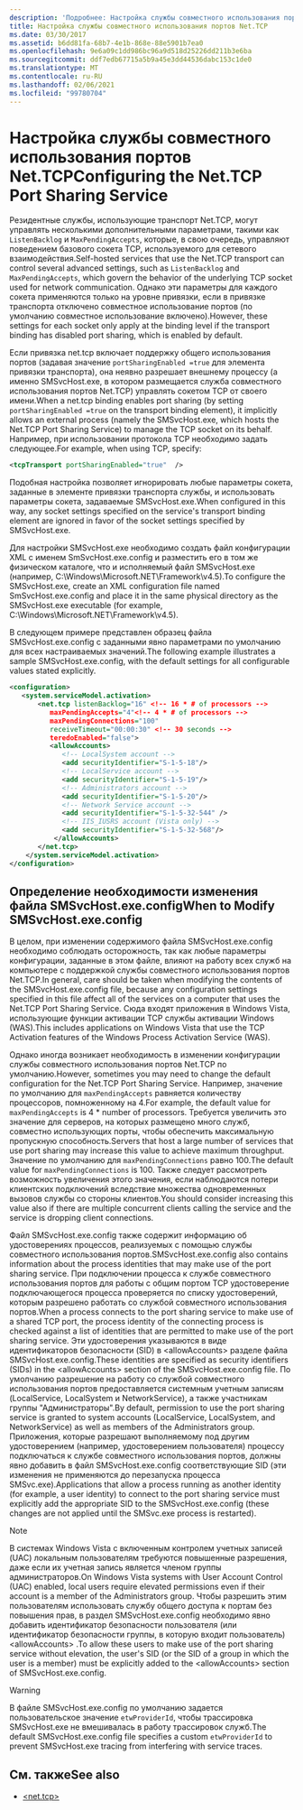 ```yaml
---
description: 'Подробнее: Настройка службы совместного использования портов net. TCP'
title: Настройка службы совместного использования портов Net.TCP
ms.date: 03/30/2017
ms.assetid: b6dd81fa-68b7-4e1b-868e-88e5901b7ea0
ms.openlocfilehash: 9e6a09c1dd986bc96a9d518d25226dd211b3e6ba
ms.sourcegitcommit: ddf7edb67715a5b9a45e3dd44536dabc153c1de0
ms.translationtype: MT
ms.contentlocale: ru-RU
ms.lasthandoff: 02/06/2021
ms.locfileid: "99780704"
---
```

# <a name="configuring-the-nettcp-port-sharing-service"></a><span data-ttu-id="cc7e2-103">Настройка службы совместного использования портов Net.TCP</span><span class="sxs-lookup"><span data-stu-id="cc7e2-103">Configuring the Net.TCP Port Sharing Service</span></span>

<span data-ttu-id="cc7e2-104">Резидентные службы, использующие транспорт Net.TCP, могут управлять несколькими дополнительными параметрами, такими как `ListenBacklog` и `MaxPendingAccepts`, которые, в свою очередь, управляют поведением базового сокета TCP, используемого для сетевого взаимодействия.</span><span class="sxs-lookup"><span data-stu-id="cc7e2-104">Self-hosted services that use the Net.TCP transport can control several advanced settings, such as `ListenBacklog` and `MaxPendingAccepts`, which govern the behavior of the underlying TCP socket used for network communication.</span></span> <span data-ttu-id="cc7e2-105">Однако эти параметры для каждого сокета применяются только на уровне привязки, если в привязке транспорта отключено совместное использование портов (по умолчанию совместное использование включено).</span><span class="sxs-lookup"><span data-stu-id="cc7e2-105">However, these settings for each socket only apply at the binding level if the transport binding has disabled port sharing, which is enabled by default.</span></span>  
  
 <span data-ttu-id="cc7e2-106">Если привязка net.tcp включает поддержку общего использования портов (задавая значение `portSharingEnabled =true` для элемента привязки транспорта), она неявно разрешает внешнему процессу (а именно SMSvcHost.exe, в котором размещается служба совместного использования портов Net.TCP) управлять сокетом TCP от своего имени.</span><span class="sxs-lookup"><span data-stu-id="cc7e2-106">When a net.tcp binding enables port sharing (by setting `portSharingEnabled =true` on the transport binding element), it implicitly allows an external process (namely the SMSvcHost.exe, which hosts the Net.TCP Port Sharing Service) to manage the TCP socket on its behalf.</span></span> <span data-ttu-id="cc7e2-107">Например, при использовании протокола TCP необходимо задать следующее.</span><span class="sxs-lookup"><span data-stu-id="cc7e2-107">For example, when using TCP, specify:</span></span>  
  
```xml  
<tcpTransport portSharingEnabled="true"  />  
```  
  
 <span data-ttu-id="cc7e2-108">Подобная настройка позволяет игнорировать любые параметры сокета, заданные в элементе привязки транспорта службы, и использовать параметры сокета, задаваемые SMSvcHost.exe.</span><span class="sxs-lookup"><span data-stu-id="cc7e2-108">When configured in this way, any socket settings specified on the service's transport binding element are ignored in favor of the socket settings specified by SMSvcHost.exe.</span></span>  
  
 <span data-ttu-id="cc7e2-109">Для настройки SMSvcHost.exe необходимо создать файл конфигурации XML с именем SmSvcHost.exe.config и разместить его в том же физическом каталоге, что и исполняемый файл SMSvcHost.exe (например, C:\Windows\Microsoft.NET\Framework\v4.5).</span><span class="sxs-lookup"><span data-stu-id="cc7e2-109">To configure the SMSvcHost.exe, create an XML configuration file named SmSvcHost.exe.config and place it in the same physical directory as the SMSvcHost.exe executable (for example, C:\Windows\Microsoft.NET\Framework\v4.5).</span></span>  
  
 <span data-ttu-id="cc7e2-110">В следующем примере представлен образец файла SMSvcHost.exe.config с заданными явно параметрами по умолчанию для всех настраиваемых значений.</span><span class="sxs-lookup"><span data-stu-id="cc7e2-110">The following example illustrates a sample SMSvcHost.exe.config, with the default settings for all configurable values stated explicitly.</span></span>  
  
```xml  
<configuration>  
   <system.serviceModel.activation>  
       <net.tcp listenBacklog="16" <!-- 16 * # of processors -->  
          maxPendingAccepts="4"<!-- 4 * # of processors -->  
          maxPendingConnections="100"  
          receiveTimeout="00:00:30" <!-- 30 seconds -->  
          teredoEnabled="false">  
          <allowAccounts>  
             <!-- LocalSystem account -->  
             <add securityIdentifier="S-1-5-18"/>  
             <!-- LocalService account -->  
             <add securityIdentifier="S-1-5-19"/>  
             <!-- Administrators account -->  
             <add securityIdentifier="S-1-5-20"/>  
             <!-- Network Service account -->  
             <add securityIdentifier="S-1-5-32-544" />  
             <!-- IIS_IUSRS account (Vista only) -->  
             <add securityIdentifier="S-1-5-32-568"/>  
           </allowAccounts>  
       </net.tcp>  
    </system.serviceModel.activation>
</configuration>  
```  
  
## <a name="when-to-modify-smsvchostexeconfig"></a><span data-ttu-id="cc7e2-111">Определение необходимости изменения файла SMSvcHost.exe.config</span><span class="sxs-lookup"><span data-stu-id="cc7e2-111">When to Modify SMSvcHost.exe.config</span></span>  

 <span data-ttu-id="cc7e2-112">В целом, при изменении содержимого файла SMSvcHost.exe.config необходимо соблюдать осторожность, так как любые параметры конфигурации, заданные в этом файле, влияют на работу всех служб на компьютере с поддержкой службы совместного использования портов Net.TCP.</span><span class="sxs-lookup"><span data-stu-id="cc7e2-112">In general, care should be taken when modifying the contents of the SMSvcHost.exe.config file, because any configuration settings specified in this file affect all of the services on a computer that uses the Net.TCP Port Sharing Service.</span></span> <span data-ttu-id="cc7e2-113">Сюда входят приложения в Windows Vista, использующие функции активации TCP службы активации Windows (WAS).</span><span class="sxs-lookup"><span data-stu-id="cc7e2-113">This includes applications on Windows Vista that use the TCP Activation features of the Windows Process Activation Service (WAS).</span></span>  
  
 <span data-ttu-id="cc7e2-114">Однако иногда возникает необходимость в изменении конфигурации службы совместного использования портов Net.TCP по умолчанию.</span><span class="sxs-lookup"><span data-stu-id="cc7e2-114">However, sometimes you may need to change the default configuration for the Net.TCP Port Sharing Service.</span></span> <span data-ttu-id="cc7e2-115">Например, значение по умолчанию для `maxPendingAccepts` равняется количеству процессоров, помноженному на 4.</span><span class="sxs-lookup"><span data-stu-id="cc7e2-115">For example, the default value for `maxPendingAccepts` is 4 \* number of processors.</span></span> <span data-ttu-id="cc7e2-116">Требуется увеличить это значение для серверов, на которых размещено много служб, совместно использующих порты, чтобы обеспечить максимальную пропускную способность.</span><span class="sxs-lookup"><span data-stu-id="cc7e2-116">Servers that host a large number of services that use port sharing may increase this value to achieve maximum throughput.</span></span> <span data-ttu-id="cc7e2-117">Значение по умолчанию для `maxPendingConnections` равно 100.</span><span class="sxs-lookup"><span data-stu-id="cc7e2-117">The default value for `maxPendingConnections` is 100.</span></span> <span data-ttu-id="cc7e2-118">Также следует рассмотреть возможность увеличения этого значения, если наблюдаются потери клиентских подключений вследствие множества одновременных вызовов службы со стороны клиентов.</span><span class="sxs-lookup"><span data-stu-id="cc7e2-118">You should consider increasing this value also if there are multiple concurrent clients calling the service and the service is dropping client connections.</span></span>  
  
 <span data-ttu-id="cc7e2-119">Файл SMSvcHost.exe.config также содержит информацию об удостоверениях процессов, реализуемых с помощью службы совместного использования портов.</span><span class="sxs-lookup"><span data-stu-id="cc7e2-119">SMSvcHost.exe.config also contains information about the process identities that may make use of the port sharing service.</span></span> <span data-ttu-id="cc7e2-120">При подключении процесса к службе совместного использования портов для работы с общим портом TCP удостоверение подключающегося процесса проверяется по списку удостоверений, которым разрешено работать со службой совместного использования портов.</span><span class="sxs-lookup"><span data-stu-id="cc7e2-120">When a process connects to the port sharing service to make use of a shared TCP port, the process identity of the connecting process is checked against a list of identities that are permitted to make use of the port sharing service.</span></span> <span data-ttu-id="cc7e2-121">Эти удостоверения указываются в виде идентификаторов безопасности (SID) в \<allowAccounts> разделе файла SMSvcHost.exe.config.</span><span class="sxs-lookup"><span data-stu-id="cc7e2-121">These identities are specified as security identifiers (SIDs) in the \<allowAccounts> section of the SMSvcHost.exe.config file.</span></span> <span data-ttu-id="cc7e2-122">По умолчанию разрешение на работу со службой совместного использования портов предоставляется системным учетным записям (LocalService, LocalSystem и NetworkService), а также участникам группы "Администраторы".</span><span class="sxs-lookup"><span data-stu-id="cc7e2-122">By default, permission to use the port sharing service is granted to system accounts (LocalService, LocalSystem, and NetworkService) as well as members of the Administrators group.</span></span> <span data-ttu-id="cc7e2-123">Приложения, которые разрешают выполняемому под другим удостоверением (например, удостоверением пользователя) процессу подключаться к службе совместного использования портов, должны явно добавить в файл SMSvcHost.exe.config соответствующие SID (эти изменения не применяются до перезапуска процесса SMSvc.exe).</span><span class="sxs-lookup"><span data-stu-id="cc7e2-123">Applications that allow a process running as another identity (for example, a user identity) to connect to the port sharing service must explicitly add the appropriate SID to the SMSvcHost.exe.config (these changes are not applied until the SMSvc.exe process is restarted).</span></span>  
  
> [!NOTE]
> <span data-ttu-id="cc7e2-124">В системах Windows Vista с включенным контролем учетных записей (UAC) локальным пользователям требуются повышенные разрешения, даже если их учетная запись является членом группы администраторов.</span><span class="sxs-lookup"><span data-stu-id="cc7e2-124">On Windows Vista systems with User Account Control (UAC) enabled, local users require elevated permissions even if their account is a member of the Administrators group.</span></span> <span data-ttu-id="cc7e2-125">Чтобы разрешить этим пользователям использовать службу общего доступа к портам без повышения прав, в раздел SMSvcHost.exe.config необходимо явно добавить идентификатор безопасности пользователя (или идентификатор безопасности группы, в которую входит пользователь) \<allowAccounts> .</span><span class="sxs-lookup"><span data-stu-id="cc7e2-125">To allow these users to make use of the port sharing service without elevation, the user's SID (or the SID of a group in which the user is a member) must be explicitly added to the \<allowAccounts> section of SMSvcHost.exe.config.</span></span>  
  
> [!WARNING]
> <span data-ttu-id="cc7e2-126">В файле SMSvcHost.exe.config по умолчанию задается пользовательское значение `etwProviderId`, чтобы трассировка SMSvcHost.exe не вмешивалась в работу трассировок служб.</span><span class="sxs-lookup"><span data-stu-id="cc7e2-126">The default SMSvcHost.exe.config file specifies a custom `etwProviderId` to prevent SMSvcHost.exe tracing from interfering with service traces.</span></span>  
  
## <a name="see-also"></a><span data-ttu-id="cc7e2-127">См. также</span><span class="sxs-lookup"><span data-stu-id="cc7e2-127">See also</span></span>

- [\<net.tcp>](../../configure-apps/file-schema/wcf/net-tcp.md)
